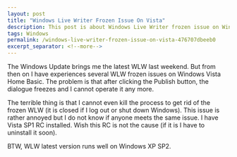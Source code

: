 ```yaml
---
layout: post
title: "Windows Live Writer Frozen Issue On Vista"
description: This post is about Windows Live Writer frozen issue on Windows Vista.
tags: Windows
permalink: /windows-live-writer-frozen-issue-on-vista-476707dbeeb0
excerpt_separator: <!--more-->
---
```

The Windows Update brings me the latest WLW last weekend. But from then on I have experiences several WLW frozen issues on Windows Vista Home Basic. The problem is that after clicking the Publish button, the dialogue freezes and I cannot operate it any more.

The terrible thing is that I cannot even kill the process to get rid of the frozen WLW (it is closed if I log out or shut down Windows). This issue is rather annoyed but I do not know if anyone meets the same issue. I have Vista SP1 RC installed. Wish this RC is not the cause (if it is I have to uninstall it soon).

BTW, WLW latest version runs well on Windows XP SP2.
<!--more-->